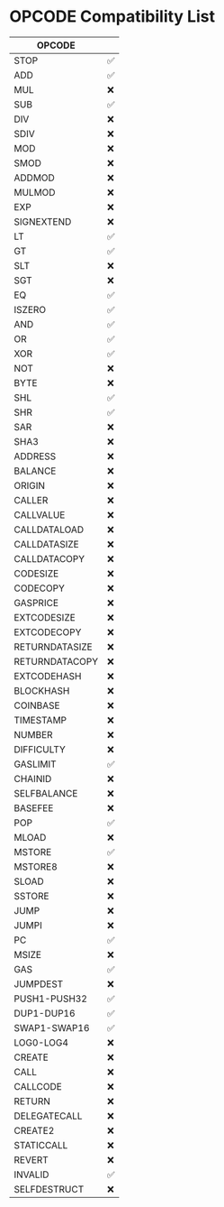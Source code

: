 # OPCODE Compatibility List

| OPCODE            |     |
| ----------------- | --- |
| STOP              | ✅  |
| ADD               | ✅  |
| MUL               | ❌  |
| SUB               | ✅  |
| DIV               | ❌  |
| SDIV              | ❌  |
| MOD               | ❌  |
| SMOD              | ❌  |
| ADDMOD            | ❌  |
| MULMOD            | ❌  |
| EXP               | ❌  |
| SIGNEXTEND        | ❌  |
| LT                | ✅  |
| GT                | ✅  |
| SLT               | ❌  |
| SGT               | ❌  |
| EQ                | ✅  |
| ISZERO            | ✅  |
| AND               | ✅  |
| OR                | ✅  |
| XOR               | ✅  |
| NOT               | ❌  |
| BYTE              | ❌  |
| SHL               | ✅  |
| SHR               | ✅  |
| SAR               | ❌  |
| SHA3              | ❌  |
| ADDRESS           | ❌  |
| BALANCE           | ❌  |
| ORIGIN            | ❌  |
| CALLER            | ❌  |
| CALLVALUE         | ❌  |
| CALLDATALOAD      | ❌  |
| CALLDATASIZE      | ❌  |
| CALLDATACOPY      | ❌  |
| CODESIZE          | ❌  |
| CODECOPY          | ❌  |
| GASPRICE          | ❌  |
| EXTCODESIZE       | ❌  |
| EXTCODECOPY       | ❌  |
| RETURNDATASIZE    | ❌  |
| RETURNDATACOPY    | ❌  |
| EXTCODEHASH       | ❌  |
| BLOCKHASH         | ❌  |
| COINBASE          | ❌  |
| TIMESTAMP         | ❌  |
| NUMBER            | ❌  |
| DIFFICULTY        | ❌  |
| GASLIMIT          | ✅  |
| CHAINID           | ❌  |
| SELFBALANCE       | ❌  |
| BASEFEE           | ❌  |
| POP               | ✅  |
| MLOAD             | ❌  |
| MSTORE            | ✅  |
| MSTORE8           | ❌  |
| SLOAD             | ❌  |
| SSTORE            | ❌  |
| JUMP              | ❌  |
| JUMPI             | ❌  |
| PC                | ✅  |
| MSIZE             | ❌  |
| GAS               | ✅  |
| JUMPDEST          | ❌  |
| PUSH1-PUSH32      | ✅  |
| DUP1-DUP16        | ✅  |
| SWAP1-SWAP16      | ✅  |
| LOG0-LOG4         | ❌  |
| CREATE            | ❌  |
| CALL              | ❌  |
| CALLCODE          | ❌  |
| RETURN            | ❌  |
| DELEGATECALL      | ❌  |
| CREATE2           | ❌  |
| STATICCALL        | ❌  |
| REVERT            | ❌  |
| INVALID           | ✅  |
| SELFDESTRUCT      | ❌  |
